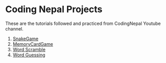 # Coding Nepal Projects

These are the tutorials followed and practiced from CodingNepal Youtube channel.

1. [SnakeGame](https://hyeo151.github.io/CodingNepal-Projects/1_SnakeGame/)
2. [MemoryCardGame](https://hyeo151.github.io/CodingNepal-Projects/2_MemoryCardGame)
3. [Word Scramble](https://hyeo151.github.io/CodingNepal-Projects/3_WordScramble) 
4. [Word Guessing](https://hyeo151.github.io/CodingNepal-Projects/4_WordGuessing)